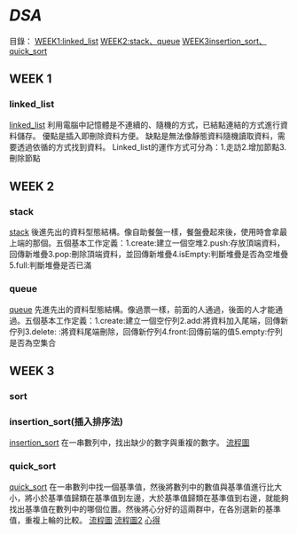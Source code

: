 # _**DSA**_
目錄：
[WEEK1:linked_list](https://github.com/yenchungLin/study/tree/master/WEEK%201)
[WEEK2:stack、queue](https://github.com/yenchungLin/study/tree/master/WEEK%202)
[WEEK3insertion_sort、quick_sort](https://github.com/yenchungLin/study/tree/master/WEEK%203)
## WEEK 1
### linked_list
[linked_list](https://github.com/yenchungLin/study/blob/master/WEEK%201/linked_list.py)
利用電腦中記憶體是不連續的、隨機的方式，已結點連結的方式進行資料儲存。
優點是插入即刪除資料方便。
缺點是無法像靜態資料隨機讀取資料，需要透過依循的方式找到資料。
Linked_list的運作方式可分為：1.走訪2.增加節點3.刪除節點
## WEEK 2
### stack
[stack](https://github.com/yenchungLin/study/blob/master/WEEK%202/stack.py)
後進先出的資料型態結構。像自助餐盤一樣，餐盤疊起來後，使用時會拿最上端的那個。五個基本工作定義：1.create:建立一個空堆2.push:存放頂端資料，回傳新堆疊3.pop:刪除頂端資料，並回傳新堆疊4.isEmpty:判斷堆疊是否為空堆疊5.full:判斷堆疊是否已滿
### queue
[queue](https://github.com/yenchungLin/study/blob/master/WEEK%202/queue.py)
先進先出的資料型態結構。像過票一樣，前面的人通過，後面的人才能通過。五個基本工作定義：1.create:建立一個空佇列2.add:將資料加入尾端，回傳新佇列3.delete: :將資料尾端刪除，回傳新佇列4.front:回傳前端的值5.empty:佇列是否為空集合
## WEEK 3
### sort

### insertion_sort(插入排序法)
[insertion_sort](https://github.com/yenchungLin/study/blob/master/WEEK%203/SetMismatch.py)
在一串數列中，找出缺少的數字與重複的數字。
[流程圖](https://github.com/yenchungLin/study/blob/master/picture/insertion_sort.png)

### quick_sort
[quick_sort](https://nbviewer.jupyter.org/github/yenchungLin/study/blob/master/WEEK%203/HW1_quick_sort.ipynb)
在一串數列中找一個基準值，然後將數列中的數值與基準值進行比大小，將小於基準值歸類在基準值到左邊，大於基準值歸類在基準值到右邊，就能夠找出基準值在數列中的哪個位置。然後將心分好的這兩群中，在各別選新的基準值，重複上輪的比較。
[流程圖](https://github.com/yenchungLin/study/blob/master/picture/quick_sort.png)
[流程圖2](https://github.com/yenchungLin/study/blob/master/picture/quick_sort2.png)
[心得](https://github.com/yenchungLin/study/blob/master/心得/quick_sort心得.txt)
